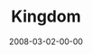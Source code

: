 ---
layout: message
category: message
series: "Consumed"
title: "Kingdom"
date: 2008-03-02-00-00
message_id: 486
audio: "http://s3.amazonaws.com/crossroads-media/messages/audio/Consumed_4_Freedom_03-02-08_Tome_webaudio.mp3"
audio-duration: "40:56"
description: "God's Kingdom brings freedom and blessing. When we engage with a generous ethic, we experience life as God intended."
video: "http://s3.amazonaws.com/crossroads-media/messages/video/consumed4-030208.mp4"
video-duration: "43:33"
video-image: "http://s3.amazonaws.com/crossroads-media/images/consumed4messagepic.jpg"
explicit: false
---